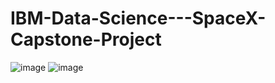 # IBM-Data-Science---SpaceX-Capstone-Project
![image](https://user-images.githubusercontent.com/8589760/143689045-f964e2ea-4301-4713-b872-7e81e9e9af66.png)
![image](https://user-images.githubusercontent.com/8589760/143689089-4ca0775b-a60e-4f3d-a24b-b001abd7efd9.png)

